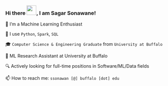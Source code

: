 ### Hi there <img src="https://raw.githubusercontent.com/MartinHeinz/MartinHeinz/master/wave.gif" width="30px">, I am Sagar Sonawane!

🔭 I’m a Machine Learning Enthusiast 

🧰 I use `Python`, `Spark`, `SQL`

🎓 `Computer Science & Engineering Graduate` from `University at Buffalo`

💼 ML Research Assistant at University at Buffalo

🔍 Actively looking for full-time positions in Software/ML/Data fields

📫 How to reach me: `ssonawan [@] buffalo [dot] edu`

<!--
### Hi there 👋
**Sagar2106/sagar2106** is a ✨ _special_ ✨ repository because its `README.md` (this file) appears on your GitHub profile.

Here are some ideas to get you started:

- 🔭 I’m currently working on ...
- 🌱 I’m currently learning ...
- 👯 I’m looking to collaborate on ...
- 🤔 I’m looking for help with ...
- 💬 Ask me about ...
- 📫 How to reach me: ...
- 😄 Pronouns: ...
- ⚡ Fun fact: ...
-->
